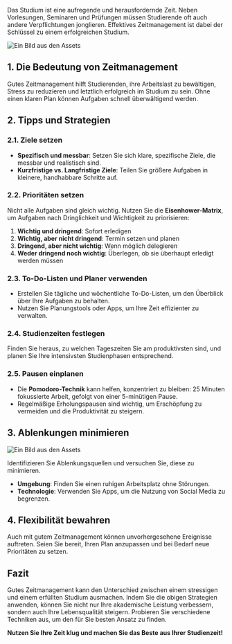

Das Studium ist eine aufregende und herausfordernde Zeit. Neben Vorlesungen, Seminaren und Prüfungen müssen Studierende oft auch andere Verpflichtungen jonglieren. Effektives Zeitmanagement ist dabei der Schlüssel zu einem erfolgreichen Studium.

![Ein Bild aus den Assets](asset:///time.jpg)
## 1. Die Bedeutung von Zeitmanagement

Gutes Zeitmanagement hilft Studierenden, ihre Arbeitslast zu bewältigen, Stress zu reduzieren und letztlich erfolgreich im Studium zu sein. Ohne einen klaren Plan können Aufgaben schnell überwältigend werden.

## 2. Tipps und Strategien

### 2.1. Ziele setzen

- **Spezifisch und messbar**: Setzen Sie sich klare, spezifische Ziele, die messbar und realistisch sind.
- **Kurzfristige vs. Langfristige Ziele**: Teilen Sie größere Aufgaben in kleinere, handhabbare Schritte auf.

### 2.2. Prioritäten setzen

Nicht alle Aufgaben sind gleich wichtig. Nutzen Sie die **Eisenhower-Matrix**, um Aufgaben nach Dringlichkeit und Wichtigkeit zu priorisieren:

1. **Wichtig und dringend**: Sofort erledigen
2. **Wichtig, aber nicht dringend**: Termin setzen und planen
3. **Dringend, aber nicht wichtig**: Wenn möglich delegieren
4. **Weder dringend noch wichtig**: Überlegen, ob sie überhaupt erledigt werden müssen

### 2.3. To-Do-Listen und Planer verwenden

- Erstellen Sie tägliche und wöchentliche To-Do-Listen, um den Überblick über Ihre Aufgaben zu behalten.
- Nutzen Sie Planungstools oder Apps, um Ihre Zeit effizienter zu verwalten.

### 2.4. Studienzeiten festlegen

Finden Sie heraus, zu welchen Tageszeiten Sie am produktivsten sind, und planen Sie Ihre intensivsten Studienphasen entsprechend.

### 2.5. Pausen einplanen

- Die **Pomodoro-Technik** kann helfen, konzentriert zu bleiben: 25 Minuten fokussierte Arbeit, gefolgt von einer 5-minütigen Pause.
- Regelmäßige Erholungspausen sind wichtig, um Erschöpfung zu vermeiden und die Produktivität zu steigern.

## 3. Ablenkungen minimieren
![Ein Bild aus den Assets](asset:///ablenken.jpg)

Identifizieren Sie Ablenkungsquellen und versuchen Sie, diese zu minimieren.

- **Umgebung**: Finden Sie einen ruhigen Arbeitsplatz ohne Störungen.
- **Technologie**: Verwenden Sie Apps, um die Nutzung von Social Media zu begrenzen.

## 4. Flexibilität bewahren

Auch mit gutem Zeitmanagement können unvorhergesehene Ereignisse auftreten. Seien Sie bereit, Ihren Plan anzupassen und bei Bedarf neue Prioritäten zu setzen.

## Fazit

Gutes Zeitmanagement kann den Unterschied zwischen einem stressigen und einem erfüllten Studium ausmachen. Indem Sie die obigen Strategien anwenden, können Sie nicht nur Ihre akademische Leistung verbessern, sondern auch Ihre Lebensqualität steigern. Probieren Sie verschiedene Techniken aus, um den für Sie besten Ansatz zu finden.

**Nutzen Sie Ihre Zeit klug und machen Sie das Beste aus Ihrer Studienzeit!**